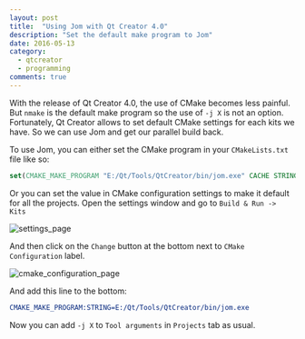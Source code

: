 ```yaml
---
layout: post
title:  "Using Jom with Qt Creator 4.0"
description: "Set the default make program to Jom"
date: 2016-05-13
category:
  - qtcreator
  - programming
comments: true
---
```


With the release of Qt Creator 4.0, the use of CMake becomes less painful. But `nmake` is the default make program so the use of `-j X` is not an option.
Fortunately, Qt Creator allows to set default CMake settings for each kits we have. So we can use Jom and get our parallel build back.

To use Jom, you can either set the CMake program in your `CMakeLists.txt` file like so:

```cmake
set(CMAKE_MAKE_PROGRAM "E:/Qt/Tools/QtCreator/bin/jom.exe" CACHE STRING "Set make program to jom" FORCE)
```

Or you can set the value in CMake configuration settings to make it default for all the projects. Open the settings window and go to `Build & Run -> Kits`

![settings_page](https://drive.google.com/uc?export=download&id=0B2b4SnYRu-h_YkIybXJvZm43UHM)

And then click on the `Change` button at the bottom next to `CMake Configuration` label.

![cmake_configuration_page](https://drive.google.com/uc?export=download&id=0B2b4SnYRu-h_NnFNSWpjNDRweEk)

And add this line to the bottom:

```cmake
CMAKE_MAKE_PROGRAM:STRING=E:/Qt/Tools/QtCreator/bin/jom.exe
```

Now you can add `-j X` to `Tool arguments` in `Projects` tab as usual.

